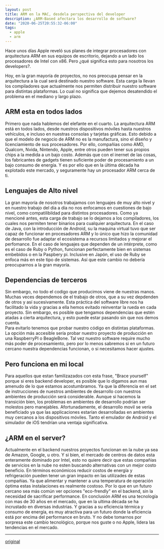 ```yaml
---
layout: post
title: ARM en la MAC, desdela perspectiva del developer
description: ¿ARM-Based afectara los desarrollo de software?
date: "2020-06-25T20:55:32-06:00"
tags:
  - apple
  - arm
---
```


Hace unos días Apple reveló sus planes de integrar procesadores con arquitectura ARM en sus equipos de escritorio, dejando a un lado los procesadores de Intel con  x86. Pero ¿qué significa esto para nosotros los developers?.

Hoy, en la gran mayoría de proyectos, no nos preocupa pensar en la arquitectura a la cual será destinado nuestro software. Esta carga  la llevan los compiladores que actualmente nos permiten distribuir nuestro software para distintas plataformas. Lo cual no significa que dejemos desatendido el problema en el mediano y largo plazo.

## ARM esta en todos lados

Primero que nada hablemos del elefante en el cuarto. La arquitectura ARM está en todos lados, desde nuestros dispositivos móviles hasta nuestros vehículos, e incluso en nuestras consolas y tarjetas gráficas. Esto debido a que el modelo de negocio de ARM no es la manufactura, sino el diseño y licenciamiento de sus procesadores. Por ello, compañias como AMD, Qualcom, Nvida, Nintendo, Apple, entre otros pueden tener sus propios chips a la medida a un bajo costo. Además que con el inernet de las cosas, los fabricantes de gadgets tienen suficiente poder de procesamiento a un bajo consumo de energía. Y es por ello que en la última década ha explotado este mercado, y seguramente hay un procesador ARM cerca de ti.

## Lenguajes de Alto nivel

La gran mayoría de nosotros trabajamos con lenguajes de muy alto nivel y en nuestro trabajo del día a día no nos enfocamos en cuestiones de bajo nivel, como compatilibildad para distintos procesadores. Como ya mencioné antes, esta carga de trabajo se lo dejamos a los compiladores, los cuales nos permiten tener binarios para cualquier arquitectura. En el caso de Java, con la introducción de Android, su la maquina virtual tuvo que ser capaz de funcionar en procesadores ARM y lo único que hizo la comunidad de desarrollo fue adaptar el ecosistema a recursos limitados y mejorar el perfomance. En el caso de lenguajes que dependen de un intérprete, como es el caso de Ruby o Python, funcionan perfectamente bien en sistemas embebidos o en la Paspbery pi. Inclusive en Japón, el uso de Ruby se enfoca más en este tipo de sistemas. Así que este cambio no debería preocuparnos a la gran mayoría.

## Dependencias de terceros

Sin embargo, no todo el codigo que producimos viene de nuestras manos. Muchas veces dependemos de el trabajo de otros, que a su vez depdenden de otros y así sucesivamente. Esta práctica del software libre nos ha facilitado la vida y gracias a ella hemos evitado reinventar la rueda en cada proyecto. Sin embargo, es posible que tengamos dependencias que estén atadas a cierta arquitectura, y esto puede estar pasando sin que nos demos cuenta.  
Para evitarlo tenemos que probar nuestro código en distintas plataformas. La opción más accesible sería probar nuestro proyecto de producción en una RaspberryPI o BeagleBone. Tal vez nuestro software require mucho más poder de procesamiento, pero por lo menos sabremos si en un futuro cercano nuestra dependencias funcionan, o si necesitamos hacer ajustes.

## Pero funciona en mi local

Para aquellos que estan familizazados con esta frase, "Brace yourself" porque si eres backend developer, es posible que lo digamos aun mas amenudo de lo que estamos acostumbramos. Ya que la diferencia en el set de instrucciones de nuestros ambientes de desarrollo con nuestros ambientes de producción será considerable. Aunque si hacemos la transición bien, los problemas en ambientes de desarrollo podrían ser molestos pero manejables.
Afortunadamente, el desarrollo movil se vería beneficiado ya que las applicaciones estarían desarrolladas en ambientes muy cercanos a los dispositivos móviles. Tanto el emulador de Android y el simulador de iOS tendrían una ventaja significativa.

## ¿ARM en el server?

Actualmente en el backend nuestros proyectos funcionan en la nube ya sea de Amazon, Google, u otro. Y si bien, el mercado de centros de datos esta enteramente dominado por Intel, esto no quiere decir que estas compañias de servicios en la nube no esten buscando alternativas con un mejor costo beneficio. En términos económicos reducir costos de energía y refrigeración pueden tener un gran impacto en las utilizades de estas compañias. Ya que alimentar y mantener a una temperatura de operación óptima estas instalaciones es realmente costoso. Por lo que en un futuro cercano sea más común ver opciones "eco-frendly" en el backend, sin la necesidad de sacrificar performance.
En conclusión ARM es una tecnología con mas de 30 años en el mercado, que en la ultima década se ha incrustado en diversas industrias. Y gracias a su eficiencia térmica y consumo de energía, es muy atractiva para un futuro donde la eficiencia está por encima del performance en bruto. Y no debe  tomarnos por sorpresa este cambio tecnológico, porque nos guste o no Apple, lidera las tendencias en el mercado.

---
[original](https://sipsandbits.com/2020/06/26/arm-based-macs-from-the-developers-perspective/)
